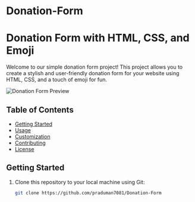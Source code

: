 # Donation-Form
# Donation Form with HTML, CSS, and Emoji

Welcome to our simple donation form project! This project allows you to create a stylish and user-friendly donation form for your website using HTML, CSS, and a touch of emoji for fun.

![Donation Form Preview](donation-form-preview.png)

## Table of Contents

- [Getting Started](#getting-started)
- [Usage](#usage)
- [Customization](#customization)
- [Contributing](#contributing)
- [License](#license)

## Getting Started

1. Clone this repository to your local machine using Git:

   ```bash
   git clone https://github.com/praduman7081/Donation-Form

   
